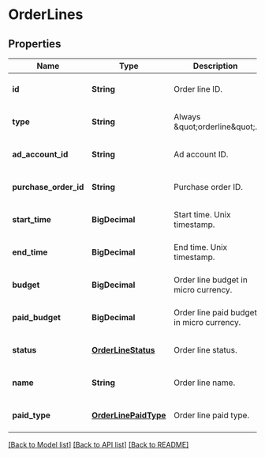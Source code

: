 # OrderLines
## Properties

| Name | Type | Description | Notes |
|------------ | ------------- | ------------- | -------------|
| **id** | **String** | Order line ID. | [optional] [default to null] |
| **type** | **String** | Always \&quot;orderline\&quot;. | [optional] [default to null] |
| **ad\_account\_id** | **String** | Ad account ID. | [optional] [default to null] |
| **purchase\_order\_id** | **String** | Purchase order ID. | [optional] [default to null] |
| **start\_time** | **BigDecimal** | Start time. Unix timestamp. | [optional] [default to null] |
| **end\_time** | **BigDecimal** | End time. Unix timestamp. | [optional] [default to null] |
| **budget** | **BigDecimal** | Order line budget in micro currency. | [optional] [default to null] |
| **paid\_budget** | **BigDecimal** | Order line paid budget in micro currency. | [optional] [default to null] |
| **status** | [**OrderLineStatus**](OrderLineStatus.md) | Order line status. | [optional] [default to null] |
| **name** | **String** | Order line name. | [optional] [default to null] |
| **paid\_type** | [**OrderLinePaidType**](OrderLinePaidType.md) | Order line paid type. | [optional] [default to null] |

[[Back to Model list]](../README.md#documentation-for-models) [[Back to API list]](../README.md#documentation-for-api-endpoints) [[Back to README]](../README.md)


